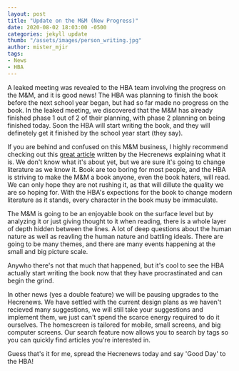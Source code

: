 ```yaml
---
layout: post
title: "Update on the M&M (New Progress)"
date: 2020-08-02 18:03:00 -0500
categories: jekyll update
thumb: "/assets/images/person_writing.jpg"
author: mister_mjir
tags:
- News
- HBA
---
```


A leaked meeting was revealed to the HBA team involving the progress on the M&M, and it is good news! The HBA was planning to finish the book before the next school
year began, but had so far made no progress on the book. In the leaked meeting, we discovered that the M&M has already finished phase 1 out of 2 of their planning, with
phase 2 planning on being finished today. Soon the HBA will start writing the book, and they will definetely get it finished by the school year start (they say).

If you are behind and confused on this M&M business, I highly recommend checking out this
[great article](https://hecrenews.github.io/jekyll/update/2020/05/04/hba-book.html) written by the Hecrenews explaining what it is. We don't know what it's about yet,
but we are sure it's going to change literature as we know it. Book are too boring for most people, and the HBA is striving to make the M&M a book anyone, even the
book haters, will read. We can only hope they are not rushing it, as that will dillute the quality we are so hoping for. With the HBA's expections for the book to
change modern literature as it stands, every character in the book musy be immaculate.

The M&M is going to be an enjoyable book on the surface level but by analyzing it or just giving thought to it when reading, there is a whole layer of depth hidden
between the lines. A lot of deep questions about the human nature as well as reavling the human nature and battling ideals. There are going to be many themes, and
there are many events happening at the small and big picture scale.

Anywho there's not that much that happened, but it's cool to see the HBA actually start writing the book now that they have procrastinated and can begin the grind.

In other news (yes a double feature) we will be pausing upgrades to the Hecrenews. We have settled with the current design plans as we haven't recieved many suggestions,
we will still take your suggestions and implement them, we just can't spend the scarce energy required to do it ourselves. The homescreen is tailored for mobile,
small screens, and big computer screens. Our search feature now allows you to search by tags so you can quickly find articles you're interested in.

Guess that's it for me, spread the Hecrenews today and say 'Good Day' to the HBA!
